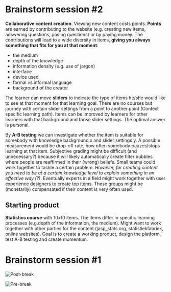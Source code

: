 # Brainstorm session #2

**Collaborative content creation**. Viewing new content costs points. **Points** are earned by contributing to the website (e.g. creating new items, answering questions, posing questions) or by paying money. The contributions will lead to a wide diversity in items, **giving you always something that fits for you at that moment**: 
- the medium
- depth of the knowledge
- information density (e.g. use of jargon) 
- interface
- device used
- formal vs informal language
- background of the creator

The learner can move **sliders** to indicate the type of items he/she would like to see at that moment for that learning goal. There are no courses but journey with certain slider settings from a point to another point (Context specific learning path). Items can be improved by learners for other learners with that background and those slider settings. The optimal answer is personal.
 
By **A-B testing** we can investigate whether the item is suitable for somebody with knowledge background x and slider settings y. A possible measurement would be drop-off rate, how often somebody pauzes/stops learning at that item. Subjective grading might be difficult (and unnecessary?) because it will likely automatically create filter bubbles where people are reaffirmed in their (wrong) beliefs.
Small teams could work together to tackle a certain problem. *However, for creating content you need to be at a certain knowledge level to explain something in an effective way (?)*. Eventually experts in a field might work together with user experience designers to create top items. These groups might be (monetarily) compensated if their content is very often used.
 
## Starting product

**Statistics course** with 10x10 items. The items differ in specific learning processes (e.g.depth of the information, the medium). Might want to work together with other parties for the content (jasp_stats.org, statistiekfabriek, online websites). Goal is to create a working product, design the platform, test A-B testing and create momentum.




# Brainstorm session #1 
![Post-break](http://www.moepig.nl/wp-content/uploads/2015/06/brainstorm-session-1-postbreak.png)

![Pre-break](http://www.moepig.nl/wp-content/uploads/2015/06/brainstorm-session-1-prebreak.png)
